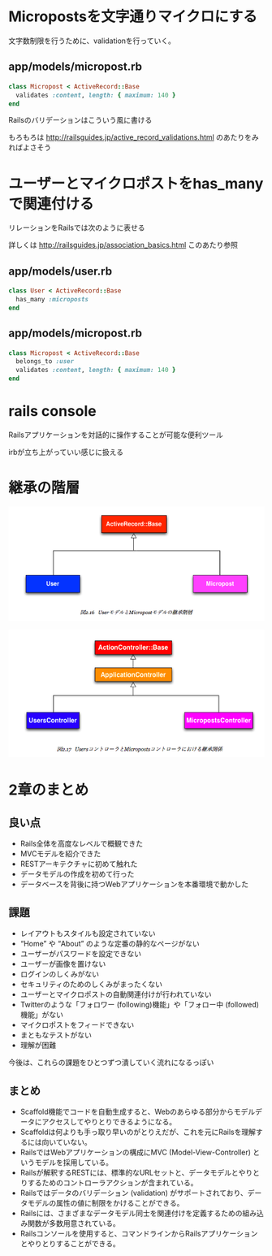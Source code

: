 # Micropostsを文字通りマイクロにする

文字数制限を行うために、validationを行っていく。

## app/models/micropost.rb

```ruby
class Micropost < ActiveRecord::Base
  validates :content, length: { maximum: 140 }
end
```

Railsのバリデーションはこういう風に書ける

もろもろは http://railsguides.jp/active_record_validations.html のあたりをみればよさそう

# ユーザーとマイクロポストをhas_manyで関連付ける

リレーションをRailsでは次のように表せる

詳しくは http://railsguides.jp/association_basics.html このあたり参照

## app/models/user.rb

```ruby
class User < ActiveRecord::Base
  has_many :microposts
end
```

## app/models/micropost.rb

```ruby
class Micropost < ActiveRecord::Base
  belongs_to :user
  validates :content, length: { maximum: 140 }
end
```

# rails console

Railsアプリケーションを対話的に操作することが可能な便利ツール

irbが立ち上がっていい感じに扱える

# 継承の階層

![model-inheritance](./model-inheritance.png)

![controller-inheritance](./controller-inheritance.png)

# 2章のまとめ

## 良い点

* Rails全体を高度なレベルで概観できた
* MVCモデルを紹介できた
* RESTアーキテクチャに初めて触れた
* データモデルの作成を初めて行った
* データベースを背後に持つWebアプリケーションを本番環境で動かした

## 課題

* レイアウトもスタイルも設定されていない
* “Home” や “About” のような定番の静的なページがない
* ユーザーがパスワードを設定できない
* ユーザーが画像を置けない
* ログインのしくみがない
* セキュリティのためのしくみがまったくない
* ユーザーとマイクロポストの自動関連付けが行われていない
* Twitterのような「フォロワー (following)機能」や「フォロー中 (followed)機能」がない
* マイクロポストをフィードできない
* まともなテストがない
* 理解が困難


今後は、これらの課題をひとつずつ潰していく流れになるっぽい

## まとめ

* Scaffold機能でコードを自動生成すると、Webのあらゆる部分からモデルデータにアクセスしてやりとりできるようになる。
* Scaffoldは何よりも手っ取り早いのがとりえだが、これを元にRailsを理解するには向いていない。
* RailsではWebアプリケーションの構成にMVC (Model-View-Controller) というモデルを採用している。
* Railsが解釈するRESTには、標準的なURLセットと、データモデルとやりとりするためのコントローラアクションが含まれている。
* Railsではデータのバリデーション (validation) がサポートされており、データモデルの属性の値に制限をかけることができる。
* Railsには、さまざまなデータモデル同士を関連付けを定義するための組み込み関数が多数用意されている。
* Railsコンソールを使用すると、コマンドラインからRailsアプリケーションとやりとりすることができる。